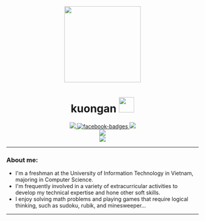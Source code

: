 <div id="header" align="center">
      <img src="https://media4.giphy.com/media/qgQUggAC3Pfv687qPC/giphy.gif?cid=ecf05e474rfhxv6xphyozibhrn15np3nyw77ns5rdktqrxus&rid=giphy.gif&ct=g" height="200" />
  <h1>
     kuongan
        <img src="https://media2.giphy.com/media/hvRJCLFzcasrR4ia7z/giphy.gif?cid=790b7611b41cd804554a7c202b8150417df16f8966fe14cb&rid=giphy.gif&ct=s" width=40px />
  </h1>
   
</div>

<div id="badges" align="center">
    <a href="https://mail.google.com/mail/u/?authuser=22520026@gm.uit.edu.vn">
          <img src="https://img.shields.io/badge/Gmail-rgb(221, 75, 57)?logo=Gmail&logoColor=white&style=for-the-badge" />
    </a>     
    <a href="https://www.facebook.com/khuongan.nguyentran.73/">
          <img src="https://img.shields.io/badge/Facebook-blue?logo=Facebook&logoColor=white&style=for-the-badge" alt="facebook-badges" />
    </a>   
    <a href="https://www.instagram.com/n.t.kan/">
          <img src ="https://img.shields.io/badge/Instagram-rgb(234, 76, 137)?style=for-the-badge&logo=Instagram&logoColor=white" />
    </a> 
      
</div>

<div align="center">
       <img src="https://komarev.com/ghpvc/?username=kuongan&style=flat-square&color=yellow"/>
</div>      

<div id="banner" align="center" >
      <img src="https://media0.giphy.com/media/qqZAaH2eWU168D19pG/giphy.gif?cid=ecf05e47e94wwkc5b7t4udlve8vsneymje27a1yvpdrbhqn5&rid=giphy.gif&ct=s" />
</div>
 
---
### About me:
 - I'm a freshman at the University of Information Technology in Vietnam, majoring in Computer Science.
 - I'm frequently involved in a variety of extracurricular activities to develop my technical expertise and hone other soft skills.
 - I enjoy solving math problems and playing games that require logical thinking, such as sudoku, rubik, and minesweeper...
  
  
---
### 

        

